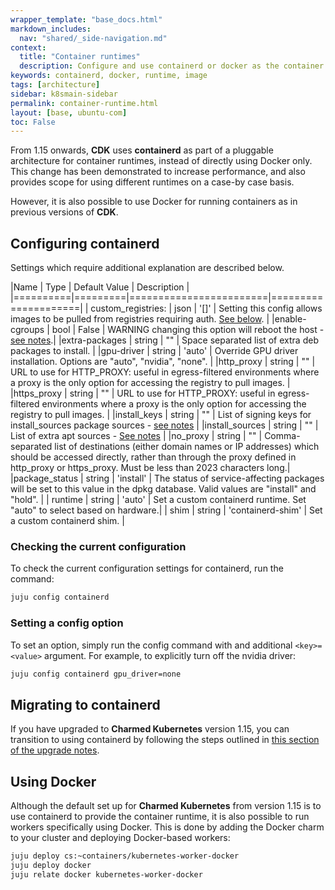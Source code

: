 ```yaml
---
wrapper_template: "base_docs.html"
markdown_includes:
  nav: "shared/_side-navigation.md"
context:
  title: "Container runtimes"
  description: Configure and use containerd or docker as the container runtime
keywords: containerd, docker, runtime, image
tags: [architecture]
sidebar: k8smain-sidebar
permalink: container-runtime.html
layout: [base, ubuntu-com]
toc: False
---
```


From 1.15 onwards, **CDK** uses **containerd** as part of a pluggable architecture for
container runtimes, instead of directly using Docker only. This change has been
demonstrated to increase performance, and also provides scope for using different
runtimes on a case-by case basis.

However, it is also possible to use Docker for running containers as in previous versions
of **CDK**.


## Configuring containerd

Settings which require additional explanation are described below.

|Name             |   Type         |  Default Value                              |  Description                           |
|==========|=========|========================|=====================|
| custom_registries:   |  json |  '[]' |  Setting this config allows images to be pulled from registries requiring auth. [See below](#custom-registries).  |
|enable-cgroups   | bool   | False   |   WARNING changing this option will reboot the host - [see notes](#enable-cgroups).|
|extra-packages | string  | ""  | Space separated list of extra deb packages to install.  |
|gpu-driver  |  string |   'auto' |  Override GPU driver installation.  Options are "auto", "nvidia", "none". |
|http_proxy   |  string | ""  | URL to use for HTTP_PROXY: useful in egress-filtered environments where a proxy is the only option for accessing the registry to pull images.  |
|https_proxy   | string | "" | URL to use for HTTP_PROXY: useful in egress-filtered environments where a proxy is the only option for accessing the registry to pull images. |
|install_keys   |  string | ""  | List of signing keys for install_sources package sources - [see notes](#install-keys)  |
|install_sources   | string  | ""  |  List of extra apt sources - [See notes](#install-sources.) |
|no_proxy | string | "" | Comma-separated list of destinations (either domain names or IP addresses) which should be accessed directly, rather than through the proxy defined in http_proxy or https_proxy. Must be less than 2023 characters long.|
|package_status  |  string | 'install'  |  The status of service-affecting packages will be set to this value in the dpkg database. Valid values are "install" and "hold". |
| runtime   |  string | 'auto'   | Set a custom containerd runtime.  Set "auto" to select based on hardware.|
| shim | string | 'containerd-shim' |   Set a custom containerd shim. |

### Checking the current configuration

To check the current configuration settings for containerd, run the command:

```bash
juju config containerd
```

### Setting a config option

To set an option, simply run the config command with and additional `<key>=<value>` argument. For example, to explicitly turn off the nvidia driver:

```bash
juju config containerd gpu_driver=none
```

## Migrating to containerd

If you have upgraded to  **Charmed Kubernetes** version 1.15, you can transition to using containerd by following the steps outlined in
[this section of the upgrade notes][docker2containerd].

## Using Docker

Although the default set up for **Charmed Kubernetes** from version 1.15 is to use containerd to provide the container runtime, it is also possible to
run workers specifically using Docker. This is done by adding the Docker
charm to your cluster and deploying Docker-based workers:

```bash
juju deploy cs:~containers/kubernetes-worker-docker
juju deploy docker
juju relate docker kubernetes-worker-docker
```


<!-- LINKS -->

[docker2containerd]: /kubernetes/docs/upgrade-notes#1.15
